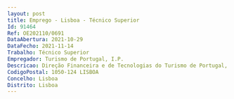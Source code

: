 ```yaml
--- 
layout: post
title: Emprego - Lisboa - Técnico Superior
Id: 91464
Ref: OE202110/0691
DataAbertura: 2021-10-29
DataFecho: 2021-11-14
Trabalho: Técnico Superior
Empregador: Turismo de Portugal, I.P.
Descricao: Direção Financeira e de Tecnologias do Turismo de Portugal, I.P., pretende recrutar para a Equipa Multidisciplinar de Infraestruturas e Manutenção, em regime de mobilidade, um técnico superior para desempenhar funções consultivas, de estudo, planeamento, programação, avaliação e aplicação demétodos e processos de natureza técnica e ou científica que fundamentam e preparam a decisão, bem como, assegurar o levantamento de necessidades, definição de soluções técnicas e acompanhamento na sua resolução no âmbito das obrigações de sustentabilidade e gestão ambiental, resíduos, eficiência energética e neutralidade carbónica das instalações. Elaboração de especificações técnicas a incluir nos Cadernos de Encargos em procedimentos de aquisição de bens e serviços no âmbito do Código da Contratação Pública.
CodigoPostal: 1050-124 LISBOA
Concelho: Lisboa
Distrito: Lisboa
--- 
```

